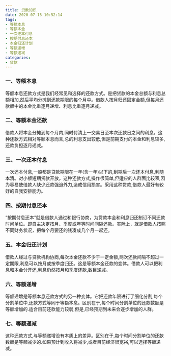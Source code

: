 ```yaml
---
title: 贷款知识
date: 2020-07-15 10:52:14
tags:
- 等额本息
- 等额本金
- 一次还本付息
- 按期付息还本
- 本金归还计划
- 等额递增
- 等额递减
categories:
- 贷款
---
```

### 一、等额本息
等额本息还款方式是我们经常见和选择的还款方式。是把贷款的本金总额与利息总额相加,然后平均分摊到还款期限的每个月中。借款人按月归还固定金额,但每月还款额中的本金比重逐月递增、利息比重逐月递减。

### 二、等额本金还款
借款人将本金分摊到每个月内,同时付清上一交易日至本次还款日之间的利息。这种还款方式相对等额本息而言,总的利息支出较低,但是前期支付的本金和利息较多,还款负担逐月递减。

### 三、一次还本付息
一次还本付息,一般都是贷款期限在一年(含一年)以下的,到期后一次还本付息,利随本清。对小额短期贷款开放。这种还款方式,操作很简单,但适应的人群面比较窄,因为容易使借款人缺少还款强迫外力,造成信用损害。采用这种贷款,借款人最好有较好的自我安排能力。

### 四、按期付息还本
“按期付息还本”就是借款人通过和银行协商，为贷款本金和利息归还制订不同还款时间单位。即自主决定按月、季度或年等时间间隔还款。实际上，就是借款人按照不同财务状况，把每个月要还的钱凑成几个月一起还。

### 五、本金归还计划
借款人经过与贷款机构协商,每次本金还款不少于一定金额,两次还款间隔不超过一定期限,利息可以按月或按季度归还。这是等额本金还款的变体。借款人可以把利息和本金分开还,利息仍然按月和季度还款,数目递减。

### 六、等额递增

等额递增是等额本息还款方式的另一种变体。它把还款年限进行了细化分割,每个分割单位中,还款方式等同于等额本息。区别在于,每个时间分割单位的还款数额是等额增加的.适合目前还款能力较弱,但是,已经预期到未来会逐步增加的人群。

### 七、等额递减

这种还款方式,与等额递增没有本质上的差异。区别在于,每个时间分割单位的还款数额是等额减少的.如果预计到收入将减少,或者目前经济很宽裕,可以选择等额递减。

